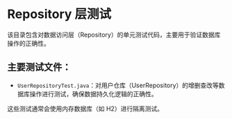 # Repository 层测试

该目录包含对数据访问层（Repository）的单元测试代码，主要用于验证数据库操作的正确性。

## 主要测试文件：

- `UserRepositoryTest.java`：对用户仓库（UserRepository）的增删查改等数据库操作进行测试，确保数据持久化逻辑的正确性。

这些测试通常会使用内存数据库（如 H2）进行隔离测试。
